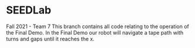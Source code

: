 # SEEDLab
Fall 2021 - Team 7  This branch contains all code relating to the operation of the Final Demo. In the Final Demo our robot will navigate a tape path with turns and gaps until it reaches the x.

